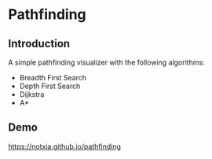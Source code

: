 # Pathfinding

## Introduction
A simple pathfinding visualizer with the following algorithms:
- Breadth First Search
- Depth First Search
- Dijkstra
- A*

## Demo
https://notxia.github.io/pathfinding
